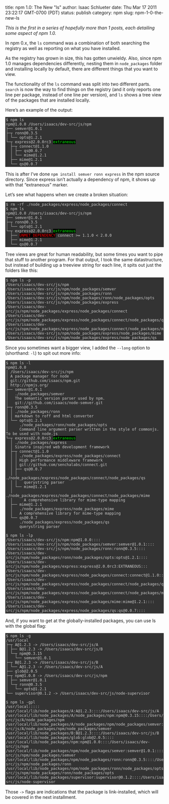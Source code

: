 title: npm 1.0: The New "ls"
author: Isaac Schlueter
date: Thu Mar 17 2011 23:22:17 GMT-0700 (PDT)
status: publish
category: npm
slug: npm-1-0-the-new-ls

<p><em>This is the first in a series of hopefully more than 1 posts, each detailing some aspect of npm 1.0.</em></p>

<p>In npm 0.x, the <code>ls</code> command was a combination of both searching the registry as well as reporting on what you have installed.</p>

<p>As the registry has grown in size, this has gotten unwieldy.  Also, since npm 1.0 manages dependencies differently, nesting them in <code>node_packages</code> folder and installing locally by default, there are different things that you want to view.</p>

<p>The functionality of the <code>ls</code> command was split into two different parts.  <code>search</code> is now the way to find things on the registry (and it only reports one line per package, instead of one line per version), and <code>ls</code> shows a tree view of the packages that are installed locally.</p>

<p>Here&#8217;s an example of the output:</p>

<pre style="background:#333;color:#ccc;overflow:auto;padding:2px;"><code>$ npm ls
npm@1.0.0 /Users/isaacs/dev-src/js/npm
├── semver@1.0.1 
├─┬ ronn@0.3.5 
│ └── opts@1.2.1 
└─┬ express@2.0.0rc3 <span style="background:#000;color:#0f0;">extraneous</span> 
  ├─┬ connect@1.1.0 
  │ ├── qs@0.0.7 
  │ └── mime@1.2.1 
  ├── mime@1.2.1 
  └── qs@0.0.7
</code></pre>

<p>This is after I&#8217;ve done <code>npm install semver ronn express</code> in the npm source directory.  Since express isn&#8217;t actually a dependency of npm, it shows up with that &#8220;extraneous&#8221; marker.</p>

<p>Let&#8217;s see what happens when we create a broken situation:</p>

<pre style="background:#333;color:#ccc;overflow:auto;padding:2px;"><code>$ rm -rf ./node_packages/express/node_packages/connect
$ npm ls
npm@1.0.0 /Users/isaacs/dev-src/js/npm
├── semver@1.0.1 
├─┬ ronn@0.3.5 
│ └── opts@1.2.1 
└─┬ express@2.0.0rc3 <span style="background:#000;color:#0f0;">extraneous</span> 
  ├── <span style="background:#000;color:#f00;">UNMET DEPENDENCY</span> connect &gt;= 1.1.0 &lt; 2.0.0
  ├── mime@1.2.1 
  └── qs@0.0.7
</code></pre>

<p>Tree views are great for human readability, but some times you want to pipe that stuff to another program.  For that output, I took the same datastructure, but instead of building up a treeview string for each line, it spits out just the folders like this:</p>

<pre style="background:#333;color:#ccc;overflow:auto;padding:2px;"><code>$ npm ls -p
/Users/isaacs/dev-src/js/npm
/Users/isaacs/dev-src/js/npm/node_packages/semver
/Users/isaacs/dev-src/js/npm/node_packages/ronn
/Users/isaacs/dev-src/js/npm/node_packages/ronn/node_packages/opts
/Users/isaacs/dev-src/js/npm/node_packages/express
/Users/isaacs/dev-src/js/npm/node_packages/express/node_packages/connect
/Users/isaacs/dev-src/js/npm/node_packages/express/node_packages/connect/node_packages/qs
/Users/isaacs/dev-src/js/npm/node_packages/express/node_packages/connect/node_packages/mime
/Users/isaacs/dev-src/js/npm/node_packages/express/node_packages/mime
/Users/isaacs/dev-src/js/npm/node_packages/express/node_packages/qs
</code></pre>

<p>Since you sometimes want a bigger view, I added the <code>--long</code> option to (shorthand: <code>-l</code>) to spit out more info:</p>

<pre style="background:#333;color:#ccc;overflow:auto;padding:2px;"><code>$ npm ls -l
npm@1.0.0 
│ /Users/isaacs/dev-src/js/npm
│ A package manager for node
│ git://github.com/isaacs/npm.git
│ http://npmjs.org/
├── semver@1.0.1 
│   ./node_packages/semver
│   The semantic version parser used by npm.
│   git://github.com/isaacs/node-semver.git
├─┬ ronn@0.3.5 
│ │ ./node_packages/ronn
│ │ markdown to roff and html converter
│ └── opts@1.2.1 
│     ./node_packages/ronn/node_packages/opts
│     Command line argument parser written in the style of commonjs. To be used with node.js
└─┬ express@2.0.0rc3 <span style="background:#000;color:#0f0;">extraneous</span> 
  │ ./node_packages/express
  │ Sinatra inspired web development framework
  ├─┬ connect@1.1.0 
  │ │ ./node_packages/express/node_packages/connect
  │ │ High performance middleware framework
  │ │ git://github.com/senchalabs/connect.git
  │ ├── qs@0.0.7 
  │ │   ./node_packages/express/node_packages/connect/node_packages/qs
  │ │   querystring parser
  │ └── mime@1.2.1 
  │     ./node_packages/express/node_packages/connect/node_packages/mime
  │     A comprehensive library for mime-type mapping
  ├── mime@1.2.1 
  │   ./node_packages/express/node_packages/mime
  │   A comprehensive library for mime-type mapping
  └── qs@0.0.7 
      ./node_packages/express/node_packages/qs
      querystring parser

$ npm ls -lp
/Users/isaacs/dev-src/js/npm:npm@1.0.0::::
/Users/isaacs/dev-src/js/npm/node_packages/semver:semver@1.0.1::::
/Users/isaacs/dev-src/js/npm/node_packages/ronn:ronn@0.3.5::::
/Users/isaacs/dev-src/js/npm/node_packages/ronn/node_packages/opts:opts@1.2.1::::
/Users/isaacs/dev-src/js/npm/node_packages/express:express@2.0.0rc3:EXTRANEOUS:::
/Users/isaacs/dev-src/js/npm/node_packages/express/node_packages/connect:connect@1.1.0::::
/Users/isaacs/dev-src/js/npm/node_packages/express/node_packages/connect/node_packages/qs:qs@0.0.7::::
/Users/isaacs/dev-src/js/npm/node_packages/express/node_packages/connect/node_packages/mime:mime@1.2.1::::
/Users/isaacs/dev-src/js/npm/node_packages/express/node_packages/mime:mime@1.2.1::::
/Users/isaacs/dev-src/js/npm/node_packages/express/node_packages/qs:qs@0.0.7::::
</code></pre>

<p>And, if you want to get at the globally-installed packages, you can use ls with the global flag:</p>

<pre style="background:#333;color:#ccc;overflow:auto;padding:2px;"><code>$ npm ls -g
/usr/local
├─┬ A@1.2.3 -&gt; /Users/isaacs/dev-src/js/A
│ ├── B@1.2.3 -&gt; /Users/isaacs/dev-src/js/B
│ └─┬ npm@0.3.15 
│   └── semver@1.0.1 
├─┬ B@1.2.3 -&gt; /Users/isaacs/dev-src/js/B
│ └── A@1.2.3 -&gt; /Users/isaacs/dev-src/js/A
├── glob@2.0.5 
├─┬ npm@1.0.0 -&gt; /Users/isaacs/dev-src/js/npm
│ ├── semver@1.0.1 
│ └─┬ ronn@0.3.5 
│   └── opts@1.2.1 
└── supervisor@0.1.2 -&gt; /Users/isaacs/dev-src/js/node-supervisor

$ npm ls -gpl
/usr/local:::::
/usr/local/lib/node_packages/A:A@1.2.3::::/Users/isaacs/dev-src/js/A
/usr/local/lib/node_packages/A/node_packages/npm:npm@0.3.15::::/Users/isaacs/dev-src/js/A/node_packages/npm
/usr/local/lib/node_packages/A/node_packages/npm/node_packages/semver:semver@1.0.1::::/Users/isaacs/dev-src/js/A/node_packages/npm/node_packages/semver
/usr/local/lib/node_packages/B:B@1.2.3::::/Users/isaacs/dev-src/js/B
/usr/local/lib/node_packages/glob:glob@2.0.5::::
/usr/local/lib/node_packages/npm:npm@1.0.0::::/Users/isaacs/dev-src/js/npm
/usr/local/lib/node_packages/npm/node_packages/semver:semver@1.0.1::::/Users/isaacs/dev-src/js/npm/node_packages/semver
/usr/local/lib/node_packages/npm/node_packages/ronn:ronn@0.3.5::::/Users/isaacs/dev-src/js/npm/node_packages/ronn
/usr/local/lib/node_packages/npm/node_packages/ronn/node_packages/opts:opts@1.2.1::::/Users/isaacs/dev-src/js/npm/node_packages/ronn/node_packages/opts
/usr/local/lib/node_packages/supervisor:supervisor@0.1.2::::/Users/isaacs/dev-src/js/node-supervisor
</code></pre>

<p>Those <code>-&gt;</code> flags are indications that the package is link-installed, which will be covered in the next installment.</p>
